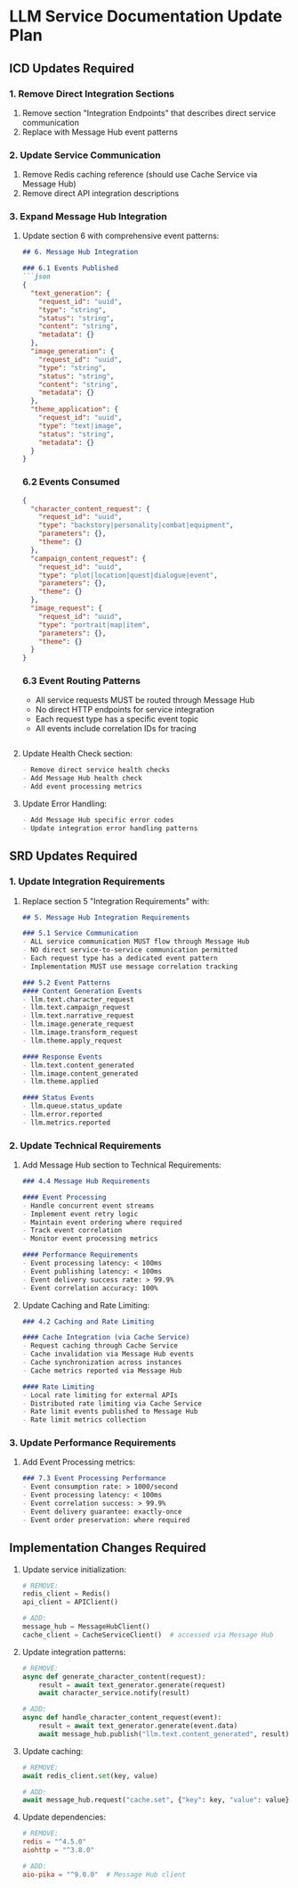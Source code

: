 # LLM Service Documentation Update Plan

## ICD Updates Required

### 1. Remove Direct Integration Sections
1. Remove section "Integration Endpoints" that describes direct service communication
2. Replace with Message Hub event patterns

### 2. Update Service Communication
1. Remove Redis caching reference (should use Cache Service via Message Hub)
2. Remove direct API integration descriptions

### 3. Expand Message Hub Integration
1. Update section 6 with comprehensive event patterns:
   ```markdown
   ## 6. Message Hub Integration

   ### 6.1 Events Published
   ```json
   {
     "text_generation": {
       "request_id": "uuid",
       "type": "string",
       "status": "string",
       "content": "string",
       "metadata": {}
     },
     "image_generation": {
       "request_id": "uuid",
       "type": "string",
       "status": "string",
       "content": "string",
       "metadata": {}
     },
     "theme_application": {
       "request_id": "uuid",
       "type": "text|image",
       "status": "string",
       "metadata": {}
     }
   }
   ```

   ### 6.2 Events Consumed
   ```json
   {
     "character_content_request": {
       "request_id": "uuid",
       "type": "backstory|personality|combat|equipment",
       "parameters": {},
       "theme": {}
     },
     "campaign_content_request": {
       "request_id": "uuid",
       "type": "plot|location|quest|dialogue|event",
       "parameters": {},
       "theme": {}
     },
     "image_request": {
       "request_id": "uuid",
       "type": "portrait|map|item",
       "parameters": {},
       "theme": {}
     }
   }
   ```

   ### 6.3 Event Routing Patterns
   - All service requests MUST be routed through Message Hub
   - No direct HTTP endpoints for service integration
   - Each request type has a specific event topic
   - All events include correlation IDs for tracing
   ```

2. Update Health Check section:
   ```markdown
   - Remove direct service health checks
   - Add Message Hub health check
   - Add event processing metrics
   ```

3. Update Error Handling:
   ```markdown
   - Add Message Hub specific error codes
   - Update integration error handling patterns
   ```

## SRD Updates Required

### 1. Update Integration Requirements
1. Replace section 5 "Integration Requirements" with:
   ```markdown
   ## 5. Message Hub Integration Requirements

   ### 5.1 Service Communication
   - ALL service communication MUST flow through Message Hub
   - NO direct service-to-service communication permitted
   - Each request type has a dedicated event pattern
   - Implementation MUST use message correlation tracking

   ### 5.2 Event Patterns
   #### Content Generation Events
   - llm.text.character_request
   - llm.text.campaign_request
   - llm.text.narrative_request
   - llm.image.generate_request
   - llm.image.transform_request
   - llm.theme.apply_request

   #### Response Events
   - llm.text.content_generated
   - llm.image.content_generated
   - llm.theme.applied

   #### Status Events
   - llm.queue.status_update
   - llm.error.reported
   - llm.metrics.reported
   ```

### 2. Update Technical Requirements
1. Add Message Hub section to Technical Requirements:
   ```markdown
   ### 4.4 Message Hub Requirements

   #### Event Processing
   - Handle concurrent event streams
   - Implement event retry logic
   - Maintain event ordering where required
   - Track event correlation
   - Monitor event processing metrics

   #### Performance Requirements
   - Event processing latency: < 100ms
   - Event publishing latency: < 100ms
   - Event delivery success rate: > 99.9%
   - Event correlation accuracy: 100%
   ```

2. Update Caching and Rate Limiting:
   ```markdown
   ### 4.2 Caching and Rate Limiting
   
   #### Cache Integration (via Cache Service)
   - Request caching through Cache Service
   - Cache invalidation via Message Hub events
   - Cache synchronization across instances
   - Cache metrics reported via Message Hub

   #### Rate Limiting
   - Local rate limiting for external APIs
   - Distributed rate limiting via Cache Service
   - Rate limit events published to Message Hub
   - Rate limit metrics collection
   ```

### 3. Update Performance Requirements
1. Add Event Processing metrics:
   ```markdown
   ### 7.3 Event Processing Performance
   - Event consumption rate: > 1000/second
   - Event processing latency: < 100ms
   - Event correlation success: > 99.9%
   - Event delivery guarantee: exactly-once
   - Event order preservation: where required
   ```

## Implementation Changes Required

1. Update service initialization:
   ```python
   # REMOVE:
   redis_client = Redis()
   api_client = APIClient()
   
   # ADD:
   message_hub = MessageHubClient()
   cache_client = CacheServiceClient()  # accessed via Message Hub
   ```

2. Update integration patterns:
   ```python
   # REMOVE:
   async def generate_character_content(request):
       result = await text_generator.generate(request)
       await character_service.notify(result)
   
   # ADD:
   async def handle_character_content_request(event):
       result = await text_generator.generate(event.data)
       await message_hub.publish("llm.text.content_generated", result)
   ```

3. Update caching:
   ```python
   # REMOVE:
   await redis_client.set(key, value)
   
   # ADD:
   await message_hub.request("cache.set", {"key": key, "value": value})
   ```

4. Update dependencies:
   ```toml
   # REMOVE:
   redis = "^4.5.0"
   aiohttp = "^3.8.0"
   
   # ADD:
   aio-pika = "^9.0.0"  # Message Hub client
   ```